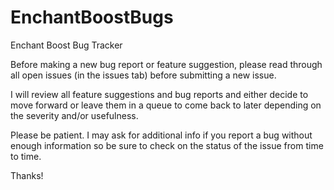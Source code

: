 # EnchantBoostBugs
Enchant Boost Bug Tracker

Before making a new bug report or feature suggestion, please read through all open issues (in the issues tab) before submitting a new issue.

I will review all feature suggestions and bug reports and either decide to move forward or leave them in a queue to come back to later depending on the severity and/or usefulness. 

Please be patient. I may ask for additional info if you report a bug without enough information so be sure to check on the status of the issue from time to time.

Thanks!
